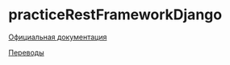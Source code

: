 # practiceRestFrameworkDjango

[Официальная документация](https://www.django-rest-framework.org/)

[Переводы](https://django.fun/ru/docs/django-rest-framework/3.12/)


